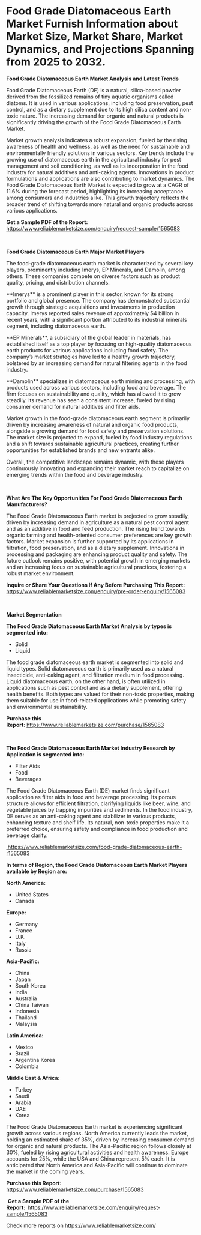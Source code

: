 <p><h1>Food Grade Diatomaceous Earth Market Furnish Information about Market Size, Market Share, Market Dynamics, and Projections Spanning from 2025 to 2032.</h1></p><p><strong>Food Grade Diatomaceous Earth Market Analysis and Latest Trends</strong></p>
<p><p>Food Grade Diatomaceous Earth (DE) is a natural, silica-based powder derived from the fossilized remains of tiny aquatic organisms called diatoms. It is used in various applications, including food preservation, pest control, and as a dietary supplement due to its high silica content and non-toxic nature. The increasing demand for organic and natural products is significantly driving the growth of the Food Grade Diatomaceous Earth Market.</p><p>Market growth analysis indicates a robust expansion, fueled by the rising awareness of health and wellness, as well as the need for sustainable and environmentally friendly solutions in various sectors. Key trends include the growing use of diatomaceous earth in the agricultural industry for pest management and soil conditioning, as well as its incorporation in the food industry for natural additives and anti-caking agents. Innovations in product formulations and applications are also contributing to market dynamics. The Food Grade Diatomaceous Earth Market is expected to grow at a CAGR of 11.6% during the forecast period, highlighting its increasing acceptance among consumers and industries alike. This growth trajectory reflects the broader trend of shifting towards more natural and organic products across various applications.</p></p>
<p><strong>Get a Sample PDF of the Report:&nbsp;</strong> <a href="https://www.reliablemarketsize.com/enquiry/request-sample/1565083?utm_campaign=2804&utm_medium=2&utm_source=Github&utm_content=ia&utm_term=07042025&utm_id=food-grade-diatomaceous-earth">https://www.reliablemarketsize.com/enquiry/request-sample/1565083</a></p>
<p>&nbsp;</p>
<p><strong>Food Grade Diatomaceous Earth Major Market Players</strong></p>
<p><p>The food-grade diatomaceous earth market is characterized by several key players, prominently including Imerys, EP Minerals, and Damolin, among others. These companies compete on diverse factors such as product quality, pricing, and distribution channels.</p><p>**Imerys** is a prominent player in this sector, known for its strong portfolio and global presence. The company has demonstrated substantial growth through strategic acquisitions and investments in production capacity. Imerys reported sales revenue of approximately $4 billion in recent years, with a significant portion attributed to its industrial minerals segment, including diatomaceous earth.</p><p>**EP Minerals**, a subsidiary of the global leader in materials, has established itself as a top player by focusing on high-quality diatomaceous earth products for various applications including food safety. The company’s market strategies have led to a healthy growth trajectory, bolstered by an increasing demand for natural filtering agents in the food industry.</p><p>**Damolin** specializes in diatomaceous earth mining and processing, with products used across various sectors, including food and beverage. The firm focuses on sustainability and quality, which has allowed it to grow steadily. Its revenue has seen a consistent increase, fueled by rising consumer demand for natural additives and filter aids.</p><p>Market growth in the food-grade diatomaceous earth segment is primarily driven by increasing awareness of natural and organic food products, alongside a growing demand for food safety and preservation solutions. The market size is projected to expand, fueled by food industry regulations and a shift towards sustainable agricultural practices, creating further opportunities for established brands and new entrants alike.</p><p>Overall, the competitive landscape remains dynamic, with these players continuously innovating and expanding their market reach to capitalize on emerging trends within the food and beverage industry.</p></p>
<p>&nbsp;</p>
<p><strong>What Are The Key Opportunities For Food Grade Diatomaceous Earth Manufacturers?</strong></p>
<p><p>The Food Grade Diatomaceous Earth market is projected to grow steadily, driven by increasing demand in agriculture as a natural pest control agent and as an additive in food and feed production. The rising trend towards organic farming and health-oriented consumer preferences are key growth factors. Market expansion is further supported by its applications in filtration, food preservation, and as a dietary supplement. Innovations in processing and packaging are enhancing product quality and safety. The future outlook remains positive, with potential growth in emerging markets and an increasing focus on sustainable agricultural practices, fostering a robust market environment.</p></p>
<p><strong>Inquire or Share Your Questions If Any Before Purchasing This Report:</strong> <a href="https://www.reliablemarketsize.com/enquiry/pre-order-enquiry/1565083?utm_campaign=2804&utm_medium=2&utm_source=Github&utm_content=ia&utm_term=07042025&utm_id=food-grade-diatomaceous-earth">https://www.reliablemarketsize.com/enquiry/pre-order-enquiry/1565083</a></p>
<p>&nbsp;</p>
<p><strong>Market Segmentation</strong></p>
<p><strong>The Food Grade Diatomaceous Earth Market Analysis by types is segmented into:</strong></p>
<p><ul><li>Solid</li><li>Liquid</li></ul></p>
<p><p>The food grade diatomaceous earth market is segmented into solid and liquid types. Solid diatomaceous earth is primarily used as a natural insecticide, anti-caking agent, and filtration medium in food processing. Liquid diatomaceous earth, on the other hand, is often utilized in applications such as pest control and as a dietary supplement, offering health benefits. Both types are valued for their non-toxic properties, making them suitable for use in food-related applications while promoting safety and environmental sustainability.</p></p>
<p><strong>Purchase this Report:&nbsp;</strong><a href="https://www.reliablemarketsize.com/purchase/1565083?utm_campaign=2804&utm_medium=2&utm_source=Github&utm_content=ia&utm_term=07042025&utm_id=food-grade-diatomaceous-earth">https://www.reliablemarketsize.com/purchase/1565083</a></p>
<p>&nbsp;</p>
<p><strong>The Food Grade Diatomaceous Earth Market Industry Research by Application is segmented into:</strong></p>
<p><ul><li>Filter Aids</li><li>Food</li><li>Beverages</li></ul></p>
<p><p>The Food Grade Diatomaceous Earth (DE) market finds significant application as filter aids in food and beverage processing. Its porous structure allows for efficient filtration, clarifying liquids like beer, wine, and vegetable juices by trapping impurities and sediments. In the food industry, DE serves as an anti-caking agent and stabilizer in various products, enhancing texture and shelf life. Its natural, non-toxic properties make it a preferred choice, ensuring safety and compliance in food production and beverage clarity.</p></p>
<p><a href="https://www.reliablemarketsize.com/food-grade-diatomaceous-earth-r1565083?utm_campaign=2804&utm_medium=2&utm_source=Github&utm_content=ia&utm_term=07042025&utm_id=food-grade-diatomaceous-earth">&nbsp;https://www.reliablemarketsize.com/food-grade-diatomaceous-earth-r1565083</a></p>
<p><strong>In terms of Region, the Food Grade Diatomaceous Earth Market Players available by Region are:</strong></p>
<p>
    <p> <strong> North America: </strong>
        <ul>
            <li>United States</li>
            <li>Canada</li>
        </ul>
        </p> 
    <p> <strong> Europe: </strong>
        <ul>
            <li>Germany</li>
            <li>France</li>
            <li>U.K.</li>
            <li>Italy</li>
            <li>Russia</li>
        </ul>
        </p> 
    <p> <strong> Asia-Pacific: </strong>
        <ul>
            <li>China</li>
            <li>Japan</li>
            <li>South Korea</li>
            <li>India</li>
            <li>Australia</li>
            <li>China Taiwan</li>
            <li>Indonesia</li>
            <li>Thailand</li>
            <li>Malaysia</li>
        </ul>
        </p> 
    <p> <strong> Latin America: </strong>
        <ul>
            <li>Mexico</li>
            <li>Brazil</li>
            <li>Argentina Korea</li>
            <li>Colombia</li>
        </ul>
        </p> 
    <p> <strong> Middle East & Africa: </strong>
        <ul>
            <li>Turkey</li>
            <li>Saudi</li>
            <li>Arabia</li>
            <li>UAE</li>
            <li>Korea</li>
        </ul>
    </p>
    </p>
<p><p>The Food Grade Diatomaceous Earth market is experiencing significant growth across various regions. North America currently leads the market, holding an estimated share of 35%, driven by increasing consumer demand for organic and natural products. The Asia-Pacific region follows closely at 30%, fueled by rising agricultural activities and health awareness. Europe accounts for 25%, while the USA and China represent 5% each. It is anticipated that North America and Asia-Pacific will continue to dominate the market in the coming years.</p></p>
<p><strong>Purchase this Report: </strong><a href="https://www.reliablemarketsize.com/purchase/1565083?utm_campaign=2804&utm_medium=2&utm_source=Github&utm_content=ia&utm_term=07042025&utm_id=food-grade-diatomaceous-earth">https://www.reliablemarketsize.com/purchase/1565083</a></p>
<p>&nbsp;<strong>Get a Sample PDF of the Report:&nbsp;&nbsp;</strong><a href="https://www.reliablemarketsize.com/enquiry/request-sample/1565083?utm_campaign=2804&utm_medium=2&utm_source=Github&utm_content=ia&utm_term=07042025&utm_id=food-grade-diatomaceous-earth">https://www.reliablemarketsize.com/enquiry/request-sample/1565083</a></p>
<p><strong></strong></p>
<p>Check more reports on <a href="https://www.reliablemarketsize.com/?utm_campaign=2804&utm_medium=2&utm_source=Github&utm_content=ia&utm_term=07042025&utm_id=food-grade-diatomaceous-earth">https://www.reliablemarketsize.com/</a></p>
